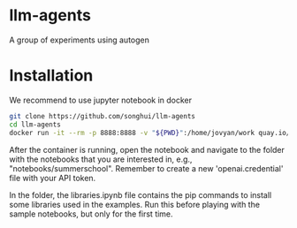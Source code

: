 # llm-agents
A group of experiments using autogen

# Installation

We recommend to use jupyter notebook in docker

```bash 
git clone https://github.com/songhui/llm-agents
cd llm-agents
docker run -it --rm -p 8888:8888 -v "${PWD}":/home/jovyan/work quay.io/jupyter/datascience-notebook:2024-05-27
```

After the container is running, open the notebook and navigate to the folder with the notebooks that you are interested in, e.g., "notebooks/summerschool". Remember to create a new 'openai.credential' file with your API token. 

In the folder, the libraries.ipynb file contains the pip commands to install some libraries used in the examples. Run this before playing with the sample notebooks, but only for the first time. 